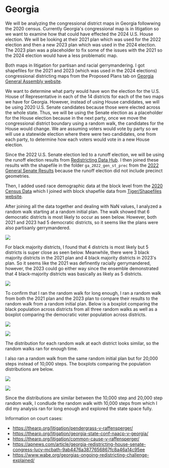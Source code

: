 # Georgia

We will be analyzing the congressional district maps in Georgia followwing the 2020 census. Currently Georgia's congressional map is in litigation so we want to examine how that could have effected the 2024 U.S. House election. We will be looking at their 2021 plan which was used for the 2022 election and then a new 2023 plan which was used in the 2024 election. The 2023 plan was a placeholder to fix some of the issues with the 2021 so the 2024 election would have a less problematic map.

Both maps in litigation for partisan and racial gerrymandering. I got shapefiles for the 2021 and 2023 (which was used in the 2024 elections) congressional districting maps from the Proposed Plans tab on [Georgia General Assembly website](https://www.legis.ga.gov/joint-office/reapportionment).

We want to determine what party would have won the election for the U.S. House of Representative in each of the 14 districts for each of the two maps we have for Georgia. However, instead of using House candidates, we will be using 2020 U.S. Senate candidates because those were elected across the whole state. Thus, we will be using the Senate election as a placeholder for the House election because in the next party, once we move the congressional district boundary using a random walk, the candidates for the House would change. We are assuming voters would vote by party so we will use a statewide election where there were two candidates, one from each party, to determine how each voters would vote in a new House election.

Since the 2022 U.S. Senate election led to a runoff election, we will be using the runoff election results from [Redistricting Data Hub](https://redistrictingdatahub.org/dataset/georgia-2022-runoff-election-precinct-level-results/). I then joined these results with the shapefile in the folder `ga_2022_gen_st_prec` from the [2022 General Senate Results](https://redistrictingdatahub.org/dataset/georgia-2022-general-election-precinct-level-results-and-boundaries/) because the runoff election did not include precinct geometries.

Then, I added used race demographic data at the block level from the [2020 Census Data](https://data.census.gov/table/DECENNIALPL2020.P1?q=P1&g=040XX00US13$1000000) which I joined with block shapefile data from [Tiger/Shapefiles website](https://www.census.gov/cgi-bin/geo/shapefiles/index.php).

After joining all the data together and dealing with NaN values, I analyzed a random walk starting at a random initial plan. The walk showed that 6 democratic districts is most likely to occur as seen below. However, both 2021 and 2023 had 5 democratic districts, so it seems like the plans were also partisanly gerrymandered.

![]('/graphics/random-init-democrat-likelihood.png')

For black majority districts, I found that 4 districts is most likely but 5 districts is super close as seen below. Meanwhile, there were 3 black majority districts in the 2021 plan and 4 black majority districts in 2023's plan. So it seems like the 2021 was definently racially gerrymandered, however, the 2023 could go either way since the ensemble demonstrated that 4 black-majority districts was basically as likely as 5 districts.

![]('/graphics/rand-initi-black-maj.png')

To confirm that I ran the random walk for long enough, I ran a random walk from both the 2021 plan and the 2023 plan to compare their results to the random walk from a random initial plan. Below is a boxplot comparing the black population across districts from all three random walks as well as a boxplot comparing the democratic voter population across districts.

![]('/black-pop-all-rws.png')

![]('/dem-dist-all-rws.png')

The distribution for each random walk at each district looks similar, so the random walks ran for enough time.

I also ran a random walk from the same random initial plan but for 20,000 steps instead of 10,000 steps. The boxplots comparing the population distributions are below.

![]('/bpop-steps.png')

![]('/dem-steps.png')

Since the distributions are similar between the 10,000 step and 20,000 step random walk, I condlude the random walk with 10,000 steps from which I did my analysis ran for long enough and explored the state space fully.


Information on court cases:
- https://thearp.org/litigation/pendergrass-v-raffensperger/
- https://thearp.org/litigation/georgia-state-conf-naacp-v-georgia/
- https://thearp.org/litigation/common-cause-v-raffensperger/
- https://apnews.com/article/georgia-redistricting-house-senate-congress-lucy-mcbath-9ab4476a3877656867fc8a46a14c95ee
- https://www.wabe.org/georgias-ongoing-redistricting-challenge-explained/
